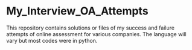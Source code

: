 # My_Interview_OA_Attempts
This repository contains solutions or files of my success and failure attempts of online assessment for various companies. The language will vary but most codes were in python.  
